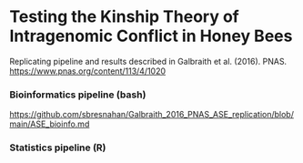 # Testing the Kinship Theory of Intragenomic Conflict in Honey Bees
Replicating pipeline and results described in Galbraith et al. (2016). PNAS. https://www.pnas.org/content/113/4/1020

### Bioinformatics pipeline (bash)
https://github.com/sbresnahan/Galbraith_2016_PNAS_ASE_replication/blob/main/ASE_bioinfo.md

### Statistics pipeline (R)
